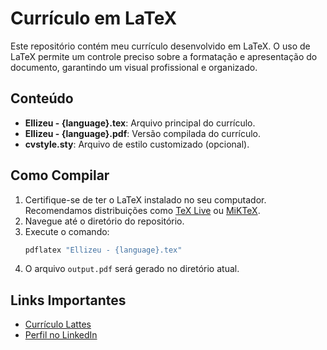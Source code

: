 # Currículo em LaTeX

Este repositório contém meu currículo desenvolvido em LaTeX. O uso de LaTeX permite um controle preciso sobre a formatação e apresentação do documento, garantindo um visual profissional e organizado.

## Conteúdo

- **Ellizeu - {language}.tex**: Arquivo principal do currículo.
- **Ellizeu - {language}.pdf**: Versão compilada do currículo.
- **cvstyle.sty**: Arquivo de estilo customizado (opcional).

## Como Compilar

1. Certifique-se de ter o LaTeX instalado no seu computador. Recomendamos distribuições como [TeX Live](https://www.tug.org/texlive/) ou [MiKTeX](https://miktex.org/).
2. Navegue até o diretório do repositório.
3. Execute o comando:
   ```bash
   pdflatex "Ellizeu - {language}.tex"
   ```
4. O arquivo `output.pdf` será gerado no diretório atual.

## Links Importantes

- [Currículo Lattes](http://lattes.cnpq.br/1344771646421983)
- [Perfil no LinkedIn](https://www.linkedin.com/in/ellizeurs/)
